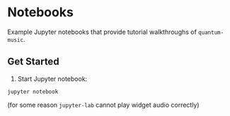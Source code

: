 # Notebooks
Example Jupyter notebooks that provide tutorial walkthroughs of `quantum-music`.

## Get Started
1. Start Jupyter notebook:
```
jupyter notebook
```

(for some reason `jupyter-lab` cannot play widget audio correctly)
